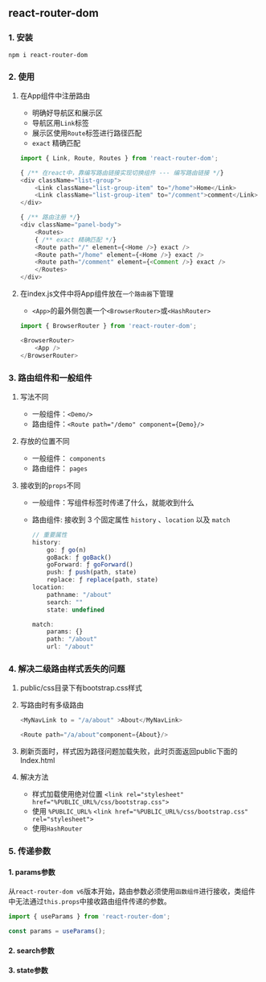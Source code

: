 ## react-router-dom

### 1. 安装

`npm i react-router-dom`

### 2. 使用

1. 在App组件中注册路由

    - 明确好导航区和展示区
    - 导航区用`Link`标签
    - 展示区使用`Route`标签进行路径匹配
    - `exact` 精确匹配

    ```js
    import { Link, Route, Routes } from 'react-router-dom';

    { /** 在react中，靠编写路由链接实现切换组件 --- 编写路由链接 */}
    <div className="list-group">
        <Link className="list-group-item" to="/home">Home</Link>
        <Link className="list-group-item" to="/comment">comment</Link>
    </div>

    { /** 路由注册 */}
    <div className="panel-body">
        <Routes>
        { /** exact 精确匹配 */}
        <Route path="/" element={<Home />} exact />
        <Route path="/home" element={<Home />} exact />
        <Route path="/comment" element={<Comment />} exact />
        </Routes>
    </div>
    ```

2. 在index.js文件中将App组件放在`一个路由器`下管理

    - `<App>`的最外侧包裹一个`<BrowserRouter>`或`<HashRouter>`

    ```js
   import { BrowserRouter } from 'react-router-dom';

    <BrowserRouter>
        <App />
    </BrowserRouter>
    ```

### 3. 路由组件和一般组件

1. 写法不同

    - 一般组件：`<Demo/>`
    - 路由组件：`<Route path="/demo" component={Demo}/>`

2. 存放的位置不同

    - 一般组件： `components`
    - 路由组件： `pages`

3. 接收到的`props`不同

    - 一般组件：写组件标签时传递了什么，就能收到什么
    - 路由组件: 接收到 3 个固定属性 `history` 、`location` 以及 `match`

        ```js
        // 重要属性
        history:
            go: ƒ go(n)
            goBack: ƒ goBack()
            goForward: ƒ goForward()
            push: ƒ push(path, state)
            replace: ƒ replace(path, state)
        location:
            pathname: "/about"
            search: ""
            state: undefined

        match:
            params: {}
            path: "/about"
            url: "/about"
        ```

### 4. 解决二级路由样式丢失的问题

1. public/css目录下有bootstrap.css样式

2. 写路由时有多级路由

    ```js
    <MyNavLink to = "/a/about" >About</MyNavLink>

    <Route path="/a/about"component={About}/>
    ```

3. 刷新页面时，样式因为路径问题加载失败，此时页面返回public下面的Index.html

4. 解决方法

    - 样式加载使用绝对位置  `<link rel="stylesheet" href="%PUBLIC_URL%/css/bootstrap.css">`
    - 使用 `%PUBLIC_URL%`  `<link href="%PUBLIC_URL%/css/bootstrap.css" rel="stylesheet">`
    - 使用`HashRouter`


### 5. 传递参数

#### 1. params参数

从`react-router-dom v6`版本开始，路由参数必须使用`函数组件`进行接收，类组件中无法通过`this.props`中接收路由组件传递的参数。

```js
import { useParams } from 'react-router-dom';

const params = useParams();
```

#### 2. search参数

#### 3. state参数